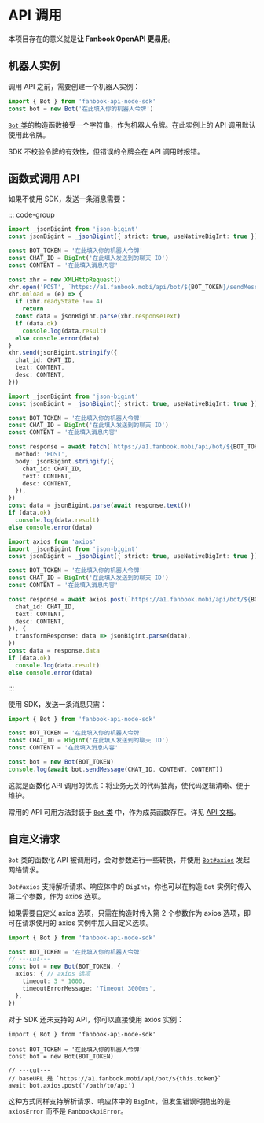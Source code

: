 # API 调用

本项目存在的意义就是**让 Fanbook OpenAPI 更易用**。

## 机器人实例

调用 API 之前，需要创建一个机器人实例：

```ts
import { Bot } from 'fanbook-api-node-sdk'
const bot = new Bot('在此填入你的机器人令牌')
```

[`Bot` 类](/api/classes/Bot.html)的构造函数接受一个字符串，作为机器人令牌。在此实例上的 API 调用默认使用此令牌。

SDK 不校验令牌的有效性，但错误的令牌会在 API 调用时报错。

## 函数式调用 API

如果不使用 SDK，发送一条消息需要：

::: code-group

```ts [xhr]
import _jsonBigint from 'json-bigint'
const jsonBigint = _jsonBigint({ strict: true, useNativeBigInt: true })

const BOT_TOKEN = '在此填入你的机器人令牌'
const CHAT_ID = BigInt('在此填入发送到的聊天 ID')
const CONTENT = '在此填入消息内容'

const xhr = new XMLHttpRequest()
xhr.open('POST', `https://a1.fanbook.mobi/api/bot/${BOT_TOKEN}/sendMessage`)
xhr.onload = (e) => {
  if (xhr.readyState !== 4)
    return
  const data = jsonBigint.parse(xhr.responseText)
  if (data.ok)
    console.log(data.result)
  else console.error(data)
}
xhr.send(jsonBigint.stringify({
  chat_id: CHAT_ID,
  text: CONTENT,
  desc: CONTENT,
}))
```

```ts [fetch]
import _jsonBigint from 'json-bigint'
const jsonBigint = _jsonBigint({ strict: true, useNativeBigInt: true })

const BOT_TOKEN = '在此填入你的机器人令牌'
const CHAT_ID = BigInt('在此填入发送到的聊天 ID')
const CONTENT = '在此填入消息内容'

const response = await fetch(`https://a1.fanbook.mobi/api/bot/${BOT_TOKEN}/sendMessage`, {
  method: 'POST',
  body: jsonBigint.stringify({
    chat_id: CHAT_ID,
    text: CONTENT,
    desc: CONTENT,
  }),
})
const data = jsonBigint.parse(await response.text())
if (data.ok)
  console.log(data.result)
else console.error(data)
```

```ts [axios]
import axios from 'axios'
import _jsonBigint from 'json-bigint'
const jsonBigint = _jsonBigint({ strict: true, useNativeBigInt: true })

const BOT_TOKEN = '在此填入你的机器人令牌'
const CHAT_ID = BigInt('在此填入发送到的聊天 ID')
const CONTENT = '在此填入消息内容'

const response = await axios.post(`https://a1.fanbook.mobi/api/bot/${BOT_TOKEN}/sendMessage`, jsonBigint.stringify({
  chat_id: CHAT_ID,
  text: CONTENT,
  desc: CONTENT,
}), {
  transformResponse: data => jsonBigint.parse(data),
})
const data = response.data
if (data.ok)
  console.log(data.result)
else console.error(data)
```

:::

使用 SDK，发送一条消息只需：

```ts
import { Bot } from 'fanbook-api-node-sdk'

const BOT_TOKEN = '在此填入你的机器人令牌'
const CHAT_ID = BigInt('在此填入发送到的聊天 ID')
const CONTENT = '在此填入消息内容'

const bot = new Bot(BOT_TOKEN)
console.log(await bot.sendMessage(CHAT_ID, CONTENT, CONTENT))
```

这就是函数化 API 调用的优点：将业务无关的代码抽离，使代码逻辑清晰、便于维护。

常用的 API 可用方法封装于 [`Bot` 类](/api/classes/Bot.html) 中，作为成员函数存在。详见 [API 文档](/api/classes/Bot.html#methods)。

## 自定义请求

`Bot` 类的函数化 API 被调用时，会对参数进行一些转换，并使用 [`Bot#axios`](/api/classes/Bot.html#axios) 发起网络请求。

`Bot#axios` 支持解析请求、响应体中的 `BigInt`，你也可以在构造 `Bot` 实例时传入第二个参数，作为 axios 选项。

如果需要自定义 axios 选项，只需在构造时传入第 2 个参数作为 axios 选项，即可在请求使用的 axios 实例中加入自定义选项。

```ts
import { Bot } from 'fanbook-api-node-sdk'

const BOT_TOKEN = '在此填入你的机器人令牌'
// ---cut---
const bot = new Bot(BOT_TOKEN, {
  axios: { // axios 选项
    timeout: 3 * 1000,
    timeoutErrorMessage: 'Timeout 3000ms',
  },
})
```

对于 SDK 还未支持的 API，你可以直接使用 axios 实例：

```ts{7}
import { Bot } from 'fanbook-api-node-sdk'

const BOT_TOKEN = '在此填入你的机器人令牌'
const bot = new Bot(BOT_TOKEN)

// ---cut---
// baseURL 是 `https://a1.fanbook.mobi/api/bot/${this.token}`
await bot.axios.post('/path/to/api')
```

这种方式同样支持解析请求、响应体中的 `BigInt`，但发生错误时抛出的是 `axiosError` 而不是 `FanbookApiError`。
